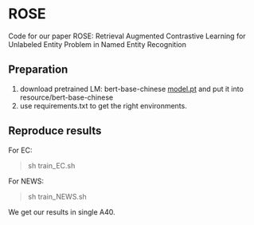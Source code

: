 # ROSE

Code for our paper ROSE: Retrieval Augmented Contrastive Learning for Unlabeled Entity Problem in Named Entity Recognition

## Preparation
1. download pretrained LM: bert-base-chinese [model.pt](https://drive.google.com/file/d/1dh7yH6YeZNuBCY9-aS3HBf0FFcsfi4AG/view?usp=sharing) and put it into resource/bert-base-chinese
2. use requirements.txt to get the right environments.


## Reproduce results
For EC: 
>sh train_EC.sh

For NEWS: 
>sh train_NEWS.sh


We get our results in single A40.
